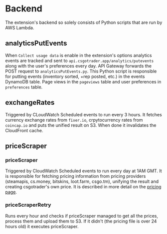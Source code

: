 # Backend
The extension's backend so solely consists of Python scripts that are run by AWS Lambda.

## analyticsPutEvents
When `Collect usage data` is enable in the extension's options analytics events are tracked and
sent to `api.csgotrader.app/analytics/putevents` along with the user's preferences every day.
API Gateway forwards the POST request to `analyticsPutEvents.py`. 
This Python script is responsible for putting events (inventory sorted, +rep posted, etc.)
in the events DynamoDB table. Page views in the `pageviews` table and
user preferences in `preferences` table.

## exchangeRates 
Triggered by CLoudWatch Scheduled events to run every 3 hours. 
It fetches currency exchange rates from `fixer.io`, crpytocurrency rates from `coincap.io`
and puts the unified result on S3. When done it invalidates the CloudFront cache. 

## priceScraper
### priceScraper
Triggered by CloudWatch Scheduled events to run every day at 1AM GMT.
It is responsible for fetching pricing information from pricing providers
(steamapis, cs.money, bitskins, loot.farm, csgo.tm), unifying the result and
creating csgotrader's own price.
It is described in more detail on the [pricing page](https://csgotrader.app/prices/).

### priceScraperRetry
Runs every hour and checks if priceScraper managed to get all the prices,
process them and upload them to S3.
If it didn't (the pricing file is over 24 hours old) it executes priceScraper.